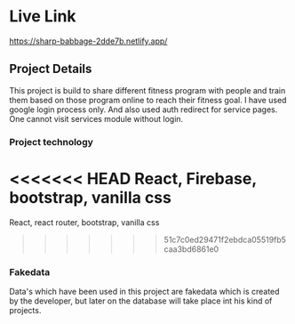# Live Link
https://sharp-babbage-2dde7b.netlify.app/

## Project Details

This project is build to share different fitness program with people and train them based on those program online to reach their fitness goal. I have used google login process only. And also used auth redirect for service pages. One cannot visit services module without login.

### Project technology

<<<<<<< HEAD
React,  Firebase, bootstrap, vanilla css 
=======
React, react router, bootstrap, vanilla css 
>>>>>>> 51c7c0ed29471f2ebdca05519fb5caa3bd6861e0

### Fakedata

Data's which have been used in this project are fakedata which is created by the developer, but later on the database will take place int his kind of projects.
